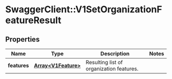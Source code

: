 # SwaggerClient::V1SetOrganizationFeatureResult

## Properties
Name | Type | Description | Notes
------------ | ------------- | ------------- | -------------
**features** | [**Array&lt;V1Feature&gt;**](V1Feature.md) | Resulting list of organization features. | 

